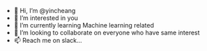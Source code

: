 - 👋 Hi, I’m @yincheang
- 👀 I’m interested in you
- 🌱 I’m currently learning Machine learning related
- 💞️ I’m looking to collaborate on everyone who have same interest
- 📫 Reach me on slack...

<!---
yincheang/yincheang is a ✨ special ✨ repository because its `README.md` (this file) appears on your GitHub profile.
You can click the Preview link to take a look at your changes.
--->
